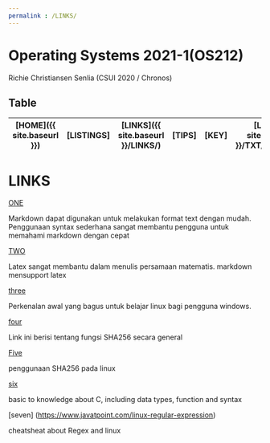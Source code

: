 ```yaml
---
permalink : /LINKS/
---
```


# Operating Systems 2021-1(OS212)
Richie Christiansen Senlia (CSUI 2020 / Chronos)

## Table

|[HOME]({{ site.baseurl }})|[LISTINGS]|[LINKS]({{ site.baseurl }}/LINKS/)|[TIPS]|[KEY]|[LOG]({{ site.baseurl }}/TXT/mylog.txt)|[GITHUB](https://github.com/rcsenlia/os212/)|
|---|---|----|----|---|---|---|

# LINKS

[ONE](https://www.markdownguide.org/getting-started/)

Markdown dapat digunakan untuk melakukan format text dengan mudah. Penggunaan syntax sederhana sangat membantu pengguna untuk memahami markdown dengan cepat

[TWO](https://www.latex-project.org/)

Latex sangat membantu dalam menulis persamaan matematis. markdown mensupport latex

[three](https://www.dedoimedo.com/computers/ultimate-linux-guide-for-windows-users.html)

Perkenalan awal yang bagus untuk belajar linux bagi pengguna windows.

[four](https://www.n-able.com/blog/sha-256-encryption)

Link ini berisi tentang fungsi SHA256 secara general

[Five](https://www.baeldung.com/linux/sha-256-from-command-line)

penggunaan SHA256 pada linux

[six](https://www.atnyla.com/tutorial/introduction-to-data-types-in-c/1/174)

basic to knowledge about C, including data types, function and syntax

[seven] (https://www.javatpoint.com/linux-regular-expression)

cheatsheat about Regex and linux
